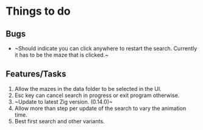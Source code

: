 # Things to do
## Bugs
- ~Should indicate you can click anywhere to restart the search. Currently it has to be the maze that is clicked.~
## Features/Tasks
1. Allow the mazes in the data folder to be selected in the UI.
2. Esc key can cancel search in progress or exit program otherwise.
3. ~Update to latest Zig version. (0.14.0)~
4. Allow more than step per update of the search to vary the animation time.
5. Best first search and other variants.
